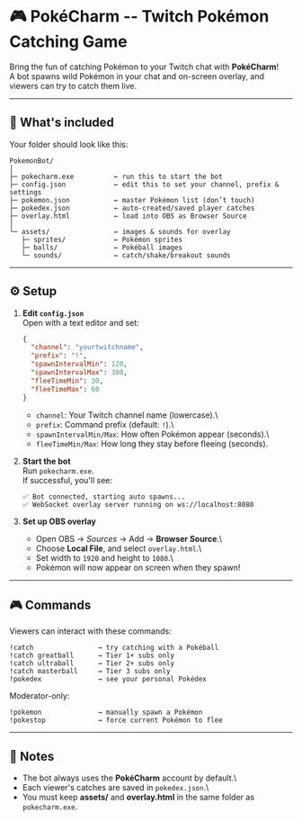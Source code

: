 # 🎮 PokéCharm -- Twitch Pokémon Catching Game

Bring the fun of catching Pokémon to your Twitch chat with
**PokéCharm**!\
A bot spawns wild Pokémon in your chat and on-screen overlay, and
viewers can try to catch them live.

------------------------------------------------------------------------

## 📂 What's included

Your folder should look like this:

    PokemonBot/
    │
    ├─ pokecharm.exe          ← run this to start the bot
    ├─ config.json            ← edit this to set your channel, prefix & settings
    ├─ pokemon.json           ← master Pokémon list (don’t touch)
    ├─ pokedex.json           ← auto-created/saved player catches
    ├─ overlay.html           ← load into OBS as Browser Source
    │
    └─ assets/                ← images & sounds for overlay
       ├─ sprites/            ← Pokémon sprites
       ├─ balls/              ← Pokéball images
       └─ sounds/             ← catch/shake/breakout sounds

------------------------------------------------------------------------

## ⚙️ Setup

1.  **Edit `config.json`**\
    Open with a text editor and set:

    ``` json
    {
      "channel": "yourtwitchname",
      "prefix": "!",
      "spawnIntervalMin": 120,
      "spawnIntervalMax": 300,
      "fleeTimeMin": 30,
      "fleeTimeMax": 60
    }
    ```

    -   `channel`: Your Twitch channel name (lowercase).\
    -   `prefix`: Command prefix (default: `!`).\
    -   `spawnIntervalMin/Max`: How often Pokémon appear (seconds).\
    -   `fleeTimeMin/Max`: How long they stay before fleeing (seconds).

2.  **Start the bot**\
    Run `pokecharm.exe`.\
    If successful, you'll see:

        ✅ Bot connected, starting auto spawns...
        ✅ WebSocket overlay server running on ws://localhost:8080

3.  **Set up OBS overlay**

    -   Open OBS → *Sources* → Add → **Browser Source**.\
    -   Choose **Local File**, and select `overlay.html`.\
    -   Set width to `1920` and height to `1080`.\
    -   Pokémon will now appear on screen when they spawn!

------------------------------------------------------------------------

## 🎮 Commands

Viewers can interact with these commands:

    !catch                → try catching with a Pokéball
    !catch greatball      → Tier 1+ subs only
    !catch ultraball      → Tier 2+ subs only
    !catch masterball     → Tier 3 subs only
    !pokedex              → see your personal Pokédex

Moderator-only:

    !pokemon              → manually spawn a Pokémon
    !pokestop             → force current Pokémon to flee

------------------------------------------------------------------------

## 🐾 Notes

-   The bot always uses the **PokéCharm** account by default.\
-   Each viewer's catches are saved in `pokedex.json`.\
-   You must keep **assets/** and **overlay.html** in the same folder as
    `pokecharm.exe`.
